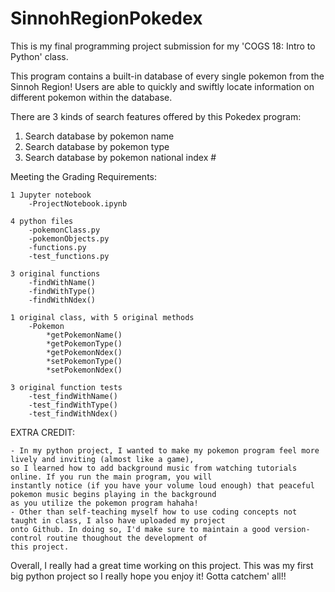 # SinnohRegionPokedex

This is my final programming project submission for my 'COGS 18: Intro to Python' class. 

This program contains a built-in database of every single pokemon from the Sinnoh Region!
Users are able to quickly and swiftly locate information on different pokemon within the database.


There are 3 kinds of search features offered by this Pokedex program:
  1. Search database by pokemon name
  2. Search database by pokemon type
  3. Search database by pokemon national index #
  
  
Meeting the Grading Requirements:

    1 Jupyter notebook
        -ProjectNotebook.ipynb
        
    4 python files
        -pokemonClass.py
        -pokemonObjects.py
        -functions.py
        -test_functions.py
        
    3 original functions
        -findWithName()
        -findWithType()
        -findWithNdex()
        
    1 original class, with 5 original methods
        -Pokemon
            *getPokemonName()
            *getPokemonType()
            *getPokemonNdex()
            *setPokemonType()
            *setPokemonNdex()
            
    3 original function tests
        -test_findWithName()
        -test_findWithType()
        -test_findWithNdex()


EXTRA CREDIT:

    - In my python project, I wanted to make my pokemon program feel more lively and inviting (almost like a game), 
    so I learned how to add background music from watching tutorials online. If you run the main program, you will 
    instantly notice (if you have your volume loud enough) that peaceful pokemon music begins playing in the background 
    as you utilize the pokemon program hahaha! 
    - Other than self-teaching myself how to use coding concepts not taught in class, I also have uploaded my project 
    onto Github. In doing so, I'd make sure to maintain a good version-control routine thoughout the development of 
    this project.
    
    

Overall, I really had a great time working on this project. This was my first big python project so I really hope you enjoy it! 
Gotta catchem' all!!
 
